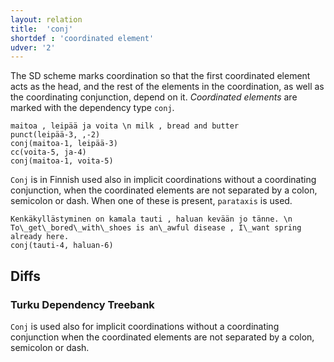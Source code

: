 ```yaml
---
layout: relation
title:  'conj'
shortdef : 'coordinated element'
udver: '2'
---
```


The SD scheme marks coordination so that the first coordinated element acts as the head, and the rest of the elements in the coordination, as well as the coordinating conjunction, depend on it. *Coordinated elements* are marked with the dependency type `conj`.

<!-- fname:conj.pdf -->
~~~ sdparse
maitoa , leipää ja voita \n milk , bread and butter
punct(leipää-3, ,-2)
conj(maitoa-1, leipää-3)
cc(voita-5, ja-4)
conj(maitoa-1, voita-5)
~~~

`Conj` is in Finnish used also in implicit coordinations without a coordinating conjunction, when the coordinated elements are not separated by a colon, semicolon or dash. When one of these is present, `parataxis` is used.

~~~sdparse
Kenkäkyllästyminen on kamala tauti , haluan kevään jo tänne. \n To\_get\_bored\_with\_shoes is an\_awful disease , I\_want spring already here.
conj(tauti-4, haluan-6)
~~~

## Diffs

### Turku Dependency Treebank

`Conj` is used also for implicit coordinations without a coordinating conjunction when the coordinated elements are not separated by a colon, semicolon or dash.
<!-- Interlanguage links updated Po 6. listopadu 2023, 21:42:40 CET -->
